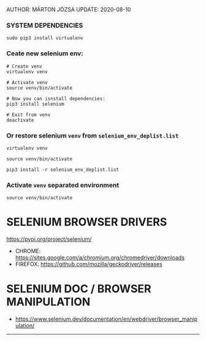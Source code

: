 AUTHOR:  MÁRTON JÓZSA
UPDATE:  2020-08-10

### SYSTEM DEPENDENCIES
```
sudo pip3 install virtualenv
```

### Ceate new selenium env:
```
# Create venv
virtualenv venv

# Activate venv
source venv/bin/activate

# Now you can isnstall dependencies:
pip3 install selenium

# Exit from venv
deactivate
```

### Or restore selenium `venv` from `selenium_env_deplist.list`
```
virtualenv venv

source venv/bin/activate

pip3 install -r selenium_env_deplist.list
```

### Activate `venv` separated environment
```
source venv/bin/activate
```

# SELENIUM BROWSER DRIVERS
https://pypi.org/project/selenium/
  - CHROME:    https://sites.google.com/a/chromium.org/chromedriver/downloads
  - FIREFOX:   https://github.com/mozilla/geckodriver/releases

# SELENIUM DOC / BROWSER MANIPULATION
  - https://www.selenium.dev/documentation/en/webdriver/browser_manipulation/

---
